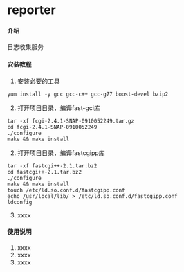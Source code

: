 # reporter

#### 介绍
日志收集服务


#### 安装教程

1.  安装必要的工具
```
yum install -y gcc gcc-c++ gcc-g77 boost-devel bzip2
```
2. 打开项目目录，编译fast-gci库
```
tar -xf fcgi-2.4.1-SNAP-0910052249.tar.gz
cd fcgi-2.4.1-SNAP-0910052249
./configure
make && make install
```
2.  打开项目目录，编译fastcgipp库
```
tar -xf fastcgi++-2.1.tar.bz2
cd fastcgi++-2.1.tar.bz2
./configure
make && make install
touch /etc/ld.so.conf.d/fastcgipp.conf
echo /usr/local/lib/ > /etc/ld.so.conf.d/fastcgipp.conf
ldconfig
```

3.  xxxx

#### 使用说明

1.  xxxx
2.  xxxx
3.  xxxx

